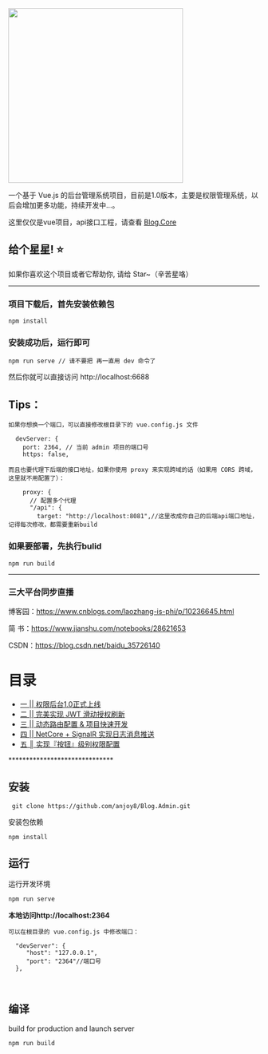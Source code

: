 ﻿
<img src="https://github.com/anjoy8/Blog.Admin/blob/master/src/assets/logoall.png" width="350"  />

      
      
      
一个基于 Vue.js 的后台管理系统项目，目前是1.0版本，主要是权限管理系统，以后会增加更多功能，持续开发中...。


这里仅仅是vue项目，api接口工程，请查看 [Blog.Core](https://github.com/anjoy8/Blog.Core)




## 给个星星! ⭐️
如果你喜欢这个项目或者它帮助你, 请给 Star~（辛苦星咯）

*********************************************************
### 项目下载后，首先安装依赖包
```
npm install
```

### 安装成功后，运行即可
```
npm run serve // 请不要把 再一直用 dev 命令了
```
然后你就可以直接访问 http://localhost:6688


## Tips：



```
如果你想换一个端口，可以直接修改根目录下的 vue.config.js 文件

  devServer: {
    port: 2364, // 当前 admin 项目的端口号
    https: false,

而且也要代理下后端的接口地址，如果你使用 proxy 来实现跨域的话（如果用 CORS 跨域，这里就不用配置了）：

    proxy: {
      // 配置多个代理
      "/api": {
        target: "http://localhost:8081",//这里改成你自己的后端api端口地址，记得每次修改，都需要重新build

```

### 如果要部署，先执行bulid
```
npm run build
```




*****************************************************
### 三大平台同步直播

博客园：https://www.cnblogs.com/laozhang-is-phi/p/10236645.html

简  书：https://www.jianshu.com/notebooks/28621653

 CSDN：https://blog.csdn.net/baidu_35726140


<div class="allindex">
<h1 id="allindex">目录</h1>



<ul>
<li><a id="post_title_link_10438122" href="https://www.cnblogs.com/laozhang-is-phi/p/10438122.html">一 || 权限后台1.0正式上线</a></li>
<li><a id="post_title_link_10462316" href="https://www.cnblogs.com/laozhang-is-phi/p/10462316.html">二 || 完美实现 JWT 滑动授权刷新</a></li>
<li><a id="post_title_link_10643993" href="https://www.cnblogs.com/laozhang-is-phi/p/10643993.html">三 || 动态路由配置 &amp; 项目快速开发</a></li>
<li><a id="post_title_link_10785022" href="https://www.cnblogs.com/laozhang-is-phi/p/netcore-vue-signalr.html">四 || NetCore + SignalR 实现日志消息推送</a></li>
      <li><a class="entry" href="https://www.cnblogs.com/laozhang-is-phi/p/11614437.html" target="_blank">五 ║ 实现『按钮』级别权限配置</a></li>
</ul>


</ul>


</div>
******************************

## 安装

```
 git clone https://github.com/anjoy8/Blog.Admin.git
```
安装包依赖
```
npm install
```

## 运行
运行开发环境
```js
npm run serve
```

**本地访问http://localhost:2364**
```
可以在根目录的 vue.config.js 中修改端口：

  "devServer": {
     "host": "127.0.0.1",
     "port": "2364"//端口号
  },
  
  
```


## 编译
build for production and launch server
```js
npm run build
```








